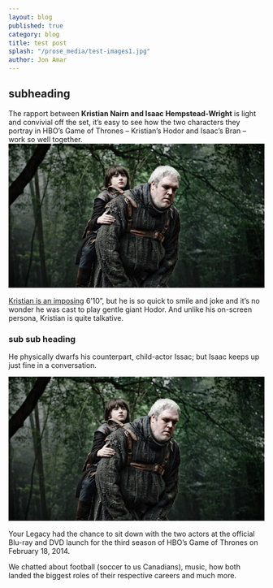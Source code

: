 ```yaml
---
layout: blog
published: true
category: blog
title: test post
splash: "/prose_media/test-images1.jpg"
author: Jon Amar
---
```


## subheading

The rapport between **Kristian Nairn and Isaac Hempstead-Wright** is light and convivial off the set, it’s easy to see how the two characters they portray in HBO’s Game of Thrones – Kristian’s Hodor and Isaac’s Bran – work so well together.
![test-images1.jpg](/prose_media/test-images1.jpg)

[Kristian is an imposing](http://google.com) 6’10”, but he is so quick to smile and joke and it’s no wonder he was cast to play gentle giant Hodor. And unlike his on-screen persona, Kristian is quite talkative.

### sub sub heading

He physically dwarfs his counterpart, child-actor Issac; but Isaac keeps up just fine in a conversation.

![](/prose_media/test-images1.jpg)

Your Legacy had the chance to sit down with the two actors at the official Blu-ray and DVD launch for the third season of HBO’s Game of Thrones on February 18, 2014.

We chatted about football (soccer to us Canadians), music, how both landed the biggest roles of their respective careers and much more.